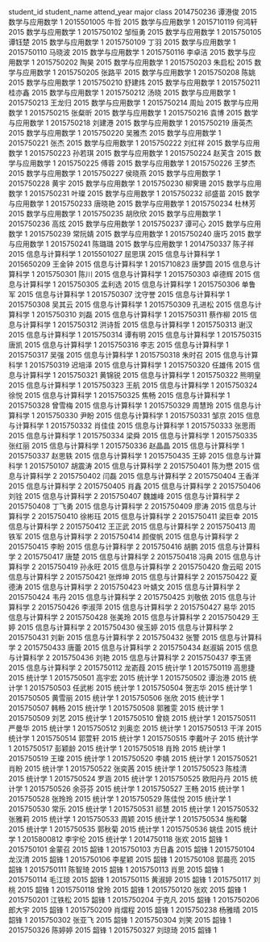 student_id  student_name  attend_year major class
2014750236 谭港俊 2015 数学与应用数学 1
2015501005 牛哲 2015 数学与应用数学 1
2015710119 何鸿轩 2015 数学与应用数学 1
2015750102 邹恒勇 2015 数学与应用数学 1
2015750105 谭钰楚 2015 数学与应用数学 1
2015750109 丁羽 2015 数学与应用数学 1
2015750110 马晓波 2015 数学与应用数学 1
2015750116 李卓洁 2015 数学与应用数学 1
2015750202 陶昊 2015 数学与应用数学 1
2015750203 朱启松 2015 数学与应用数学 1
2015750205 张路平 2015 数学与应用数学 1
2015750208 陈姚 2015 数学与应用数学 1
2015750210 舒建炜 2015 数学与应用数学 1
2015750211 桂亦鑫 2015 数学与应用数学 1
2015750212 汤晓 2015 数学与应用数学 1
2015750213 王龙归 2015 数学与应用数学 1
2015750214 周灿 2015 数学与应用数学 1
2015750215 张粲昕 2015 数学与应用数学 1
2015750216 袁博 2015 数学与应用数学 1
2015750218 刘建港 2015 数学与应用数学 1
2015750219 唐英杰 2015 数学与应用数学 1
2015750220 吴雅杰 2015 数学与应用数学 1
2015750221 张杰 2015 数学与应用数学 1
2015750222 刘红祥 2015 数学与应用数学 1
2015750223 孙若琪 2015 数学与应用数学 1
2015750224 赵芙含 2015 数学与应用数学 1
2015750225 傅蓉 2015 数学与应用数学 1
2015750226 王梦杰 2015 数学与应用数学 1
2015750227 侯晓燕 2015 数学与应用数学 1
2015750228 黄宇 2015 数学与应用数学 1
2015750230 柳霁珊 2015 数学与应用数学 1
2015750231 叶璨 2015 数学与应用数学 1
2015750232 祁盛苗 2015 数学与应用数学 1
2015750233 唐晓艳 2015 数学与应用数学 1
2015750234 杜林芳 2015 数学与应用数学 1
2015750235 胡欣欣 2015 数学与应用数学 1
2015750236 高炫 2015 数学与应用数学 1
2015750237 谭可心 2015 数学与应用数学 1
2015750239 常阮婧 2015 数学与应用数学 1
2015750240 唐巧 2015 数学与应用数学 1
2015750241 陈璐璐 2015 数学与应用数学 1
2014750337 陈子祥 2015 信息与计算科学 1
2015501027 屈思琪 2015 信息与计算科学 1
2015650209 王金钟 2015 信息与计算科学 1
2015710823 唐梦圆 2015 信息与计算科学 1
2015750301 陈川 2015 信息与计算科学 1
2015750303 卓德辉 2015 信息与计算科学 1
2015750305 孟利选 2015 信息与计算科学 1
2015750306 单鲁军 2015 信息与计算科学 1
2015750307 沈守誉 2015 信息与计算科学 1
2015750308 吴其云 2015 信息与计算科学 1
2015750309 孔进松 2015 信息与计算科学 1
2015750310 刘磊 2015 信息与计算科学 1
2015750311 蔡作柳 2015 信息与计算科学 1
2015750312 洪诗哲 2015 信息与计算科学 1
2015750313 谢汉 2015 信息与计算科学 1
2015750314 谭有明 2015 信息与计算科学 1
2015750315 唐凯 2015 信息与计算科学 1
2015750316 李志 2015 信息与计算科学 1
2015750317 吴强 2015 信息与计算科学 1
2015750318 朱时召 2015 信息与计算科学 1
2015750319 迟培泽 2015 信息与计算科学 1
2015750320 任雄伟 2015 信息与计算科学 1
2015750321 黄锦锐 2015 信息与计算科学 1
2015750322 熊明皇 2015 信息与计算科学 1
2015750323 王航 2015 信息与计算科学 1
2015750324 徐悦 2015 信息与计算科学 1
2015750325 焦畅 2015 信息与计算科学 1
2015750328 曾雪梅 2015 信息与计算科学 1
2015750329 周慧玲 2015 信息与计算科学 1
2015750330 尹盼 2015 信息与计算科学 1
2015750331 邹京 2015 信息与计算科学 1
2015750332 肖佳佳 2015 信息与计算科学 1
2015750333 张思雨 2015 信息与计算科学 1
2015750334 梁舜 2015 信息与计算科学 1
2015750335 张红丽 2015 信息与计算科学 1
2015750336 赵晶晶 2015 信息与计算科学 1
2015750337 赵思轶 2015 信息与计算科学 1
2015750435 王婷 2015 信息与计算科学 1
2015750107 胡震涛 2015 信息与计算科学 2
2015750401 陈为懋 2015 信息与计算科学 2
2015750402 闫磊 2015 信息与计算科学 2
2015750404 王香洋 2015 信息与计算科学 2
2015750405 肖鑫 2015 信息与计算科学 2
2015750406 刘铨 2015 信息与计算科学 2
2015750407 魏雄峰 2015 信息与计算科学 2
2015750408 丁飞勇 2015 信息与计算科学 2
2015750409 廖涛 2015 信息与计算科学 2
2015750410 徐彬珏 2015 信息与计算科学 2
2015750411 梁巨幸 2015 信息与计算科学 2
2015750412 王正武 2015 信息与计算科学 2
2015750413 周铁军 2015 信息与计算科学 2
2015750414 颜俊帆 2015 信息与计算科学 2
2015750415 李盼 2015 信息与计算科学 2
2015750416 胡鹏 2015 信息与计算科学 2
2015750417 唐楚 2015 信息与计算科学 2
2015750418 冯典 2015 信息与计算科学 2
2015750419 孙永旺 2015 信息与计算科学 2
2015750420 詹云昭 2015 信息与计算科学 2
2015750421 张烨坤 2015 信息与计算科学 2
2015750422 夏德涛 2015 信息与计算科学 2
2015750423 叶婧文 2015 信息与计算科学 2
2015750424 韦丹 2015 信息与计算科学 2
2015750425 刘敬依 2015 信息与计算科学 2
2015750426 李淑萍 2015 信息与计算科学 2
2015750427 易华 2015 信息与计算科学 2
2015750428 张美玲 2015 信息与计算科学 2
2015750429 王婷 2015 信息与计算科学 2
2015750430 侯玉婷 2015 信息与计算科学 2
2015750431 刘新 2015 信息与计算科学 2
2015750432 张警 2015 信息与计算科学 2
2015750433 唐蕾 2015 信息与计算科学 2
2015750434 赵淑娟 2015 信息与计算科学 2
2015750436 刘艳 2015 信息与计算科学 2
2015750437 李玉贤 2015 信息与计算科学 2
2015750112 龙嵛葭 2015 统计学 1
2015750119 高思捷 2015 统计学 1
2015750501 高宇宏 2015 统计学 1
2015750502 谭治港 2015 统计学 1
2015750503 任武彬 2015 统计学 1
2015750504 贺志华 2015 统计学 1
2015750505 黄雪丽 2015 统计学 1
2015750506 张欣 2015 统计学 1
2015750507 韩畅 2015 统计学 1
2015750508 郭雅雯 2015 统计学 1
2015750509 刘艺 2015 统计学 1
2015750510 曾娆 2015 统计学 1
2015750511 严曼华 2015 统计学 1
2015750512 刘奥恋 2015 统计学 1
2015750513 干洋 2015 统计学 1
2015750514 郭萱轩 2015 统计学 1
2015750515 李戴叶子 2015 统计学 1
2015750517 彭颖龄 2015 统计学 1
2015750518 肖玲 2015 统计学 1
2015750519 王璨 2015 统计学 1
2015750520 李婧 2015 统计学 1
2015750521 肖盼 2015 统计学 1
2015750522 张奕茜 2015 统计学 1
2015750523 陈桂清 2015 统计学 1
2015750524 罗涵 2015 统计学 1
2015750525 欧阳丹丹 2015 统计学 1
2015750526 余芬芬 2015 统计学 1
2015750527 王畅 2015 统计学 1
2015750528 张玲玲 2015 统计学 1
2015750529 陈佳悦 2015 统计学 1
2015750530 常乐 2015 统计学 1
2015750531 祁慧 2015 统计学 1
2015750532 张雅莉 2015 统计学 1
2015750533 周颖 2015 统计学 1
2015750534 施和馨 2015 统计学 1
2015750535 郭秋菊 2015 统计学 1
2015750536 姚佳 2015 统计学 1
2015800812 李宇伦 2015 统计学 1
2014750118	张欢 2015 韶锋 1
2015750101	金蒙召  2015 韶锋 1
2015750103	方日鑫 2015 韶锋 1
2015750104	龙汉清  2015 韶锋 1
2015750106	李星颖 2015 韶锋 1
2015750108	郭晨亮  2015 韶锋 1
2015750111	陈智琦 2015 韶锋 1
2015750113	肖思  2015 韶锋 1
2015750114	毛江琼 2015 韶锋 1
2015750115	黄淑婷  2015 韶锋 1
2015750117	刘桃 2015 韶锋 1
2015750118	曾玲  2015 韶锋 1
2015750120	张欢 2015 韶锋 1
2015750201	江铁松  2015 韶锋 1
2015750204	于克凡 2015 韶锋 1
2015750206	郎大宇  2015 韶锋 1
2015750209	肖熠程 2015 韶锋 1
2015750238	杨雅晴  2015 韶锋 1
2015750302	张亚飞 2015 韶锋 1
2015750304	刘笑  2015 韶锋 1
2015750326	陈婷婷 2015 韶锋 1
2015750327	刘琼琦 2015 韶锋 1
